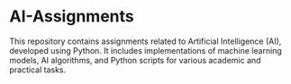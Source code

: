 # AI-Assignments
This repository contains assignments related to Artificial Intelligence (AI), developed using Python. It includes implementations of machine learning models, AI algorithms, and Python scripts for various academic and practical tasks.
